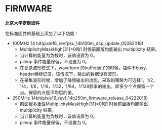 <!-- FIRMWARE.md --- 
;; 
;; Description: 
;; Author: Hongyi Wu(吴鸿毅)
;; Email: wuhongyi@qq.com 
;; Created: 三 5月 16 19:00:58 2018 (+0800)
;; Last-Updated: 三 5月 16 19:06:53 2018 (+0800)
;;           By: Hongyi Wu(吴鸿毅)
;;     Update #: 2
;; URL: http://wuhongyi.cn -->

# FIRMWARE

**北京大学定制固件**  

在标准固件的基础上添加了以下功能：

- 100MHz 14 bit(pixie16_revfpku_14b100m_dsp_update_05082018)
	- MultiplicityMaskHigh[31]=0和1 时候前面版均能输出 multiplicity 结果。
	- 当计算的能量为负数时，该值设置为 0。
	- pileup 事件能量保留，不设置为 0。
	- 在记录波形模式下，waveform 的buffer满了的时候，插件不busy，header继续记录，该情况下，输出的数据没有波形。
	- 在采集波形时候，增加了降频输出的功能，采取的策略为可选择1，1/2，1/4，1/8，1/16，1/32，1/64，1/128频率的输出，即多少个点保留一个点。保留的点是平均后的值。
- 250MHz 14bit(pixie16_revf_14b250m_firmware_release_04222018)
	- 前面板多重性MultiplicityMaskHigh[31]=0和1 时候前面版均能输出 multiplicity 结果。
	- 当计算的能量为负数时，该值设置为 0。
	- pileup 事件能量保留，不设置为 0。





<!-- FIRMWARE.md ends here -->
